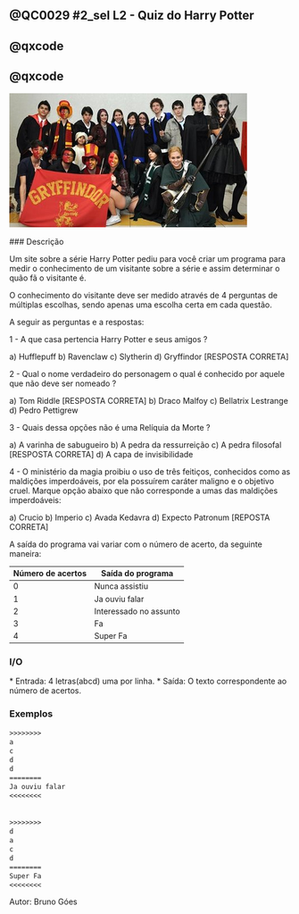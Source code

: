 ## @QC0029 #2_sel L2 - Quiz do Harry Potter
## @qxcode

## @qxcode

![Harry Potter fãs](capa.jpg)

\### Descrição

Um site sobre a série Harry Potter pediu para você criar um programa para medir o conhecimento de um visitante sobre a série e assim determinar o quão fã o visitante é.

O conhecimento do visitante deve ser medido através de 4 perguntas de múltiplas escolhas, sendo apenas uma escolha certa em cada questão.

A seguir as perguntas e a respostas:

1 - A que casa pertencia Harry Potter e seus amigos ?

  a) Hufflepuff
  b) Ravenclaw
  c) Slytherin
  d) Gryffindor \[RESPOSTA CORRETA\]

2 - Qual o nome verdadeiro do personagem o qual é conhecido por aquele que não deve ser nomeado ?

  a) Tom Riddle \[RESPOSTA CORRETA\]
  b) Draco Malfoy
  c) Bellatrix Lestrange
  d) Pedro Pettigrew

3 - Quais dessa opções não é uma Relíquia da Morte ?

  a) A varinha de sabugueiro
  b) A pedra da ressurreição
  c) A pedra filosofal \[RESPOSTA CORRETA\]
  d) A capa de invisibilidade

4 - O ministério da magia  proibiu o uso de três feitiços, conhecidos como as maldições imperdoáveis, por ela possuírem caráter maligno e o objetivo cruel. Marque opção abaixo que não corresponde a umas das maldições imperdoáveis:

  a) Crucio
  b) Imperio
  c) Avada Kedavra
  d) Expecto Patronum \[REPOSTA CORRETA\]

A saída do programa vai variar com o número de acerto, da seguinte maneira:

Número de acertos | Saída do programa
------------------|------------------
0               | Nunca assistiu
1 	            | Ja ouviu falar
2               | Interessado no assunto
3               | Fa
4               | Super Fa

### I/O

\* Entrada: 4 letras(abcd) uma por linha.
\* Saída: O texto correspondente ao número de acertos.

### Exemplos

```
>>>>>>>>
a
c
d
d
========
Ja ouviu falar
<<<<<<<<


>>>>>>>>
d
a
c
d
========
Super Fa
<<<<<<<<

```

<!---

>>>>>>>>
b
b
b
b
========
Nunca assistiu
<<<<<<<<


>>>>>>>>
d
b
b
b
========
Ja ouviu falar
<<<<<<<<


>>>>>>>>
d
b
b
d
========
Interessado no assunto
<<<<<<<<


>>>>>>>>
d
b
c
d
========
Fa
<<<<<<<<


--->
Autor: Bruno Góes